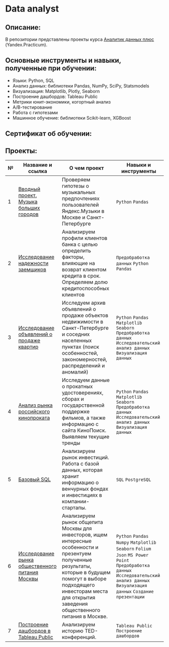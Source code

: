 # Data analyst

## Описание:
В репозитории представлены проекты курса [Аналитик данных плюс](https://practicum.yandex.ru/data-analyst-plus/) (Yandex.Practicum).

## Основные инструменты и навыки, полученные при обучении:
- Языки: Python, SQL
- Анализ данных: библиотеки Pandas, NumPy, SciPy, Statsmodels
- Визуализация: Matplotlib, Plotly, Seaborn
- Построение дашбордов: Tableau Public
- Метрики юнит-экономики, когортный анализ
- А/В-тестирование
- Работа с гипотезами
- Машинное обучение: библиотеки Scikit-learn, XGBoost

## Сертификат об обучении:

## Проекты:

| №| Название и ссылка | О чем проект                                                     | Навыки и инструменты           |  
|-----------|-------------------|------------------------------------------------------------------|-----------------------------------|
|1              |[Вводный проект. Музыка больших городов](Big_cities_music/)|Проверяем гипотезы о музыкальных предпочтениях пользователей Яндекс.Музыки в Москве и Санкт-Петербурге|`Python` `Pandas`|
|2              |[Исследование надежности заемщиков](Banking_data_analysis/)|Анализируем профили клиентов банка с целью определить факторы, влияющие на возврат клиентом кредита в срок. Определяем долю кредитоспособных клиентов|`Предобработка данных` `Python` `Pandas`|
|3              |[Исследование объявлений о продаже квартир](Real_estate_sales_service/)|Исследуем архив объявлений о продаже объектов недвижимости в Санкт-Петербурге и соседних населенных пунктах (поиск особенностей, закономерностей, распределений и аномалий)|`Python` `Pandas` `Matplotlib` `Seaborn` `Предобработка данных` `Исследовательский анализ данных` `Визуализация данных`|
|4              |[Анализ рынка российского кинопроката](Film_distribution_market/)|Исследуем данные  о прокатных удостоверениях, сборах и государственной поддержке фильмов, а также информацию с сайта КиноПоиск. Выявляем текущие тренды|`Python` `Pandas` `Matplotlib` `Seaborn` `Предобработка данных` `Исследовательский анализ данных` `Визуализация данных`|
|5              |[Базовый SQL](SQL/)|Анализируем рынок инвестиций. Работа с базой данных, которая хранит информацию о венчурных фондах и инвестициях в компании-стартапы.|`SQL` `PostgreSQL`|
|6              |[Исследование рынка общественного питания Москвы](Catering_market/)|Анализируем рынок общепита Москвы для инвесторов, ищем интересные особенности и презентуем полученные результаты, которые в будущем помогут в выборе подходящего инвесторам места для открытия заведения общественного питания в Москве.|`Python` `Pandas` `Numpy` `Matplotlib` `Seaborn` `Folium` `Json` `MS Power Point` `Предобработка данных` `Исследовательский анализ данных` `Визуализация данных` `Создание презентации`| 
|7              |[Построение дашбордов в Tableau Public](TED/)|Анализируем историю TED-конференций.|`Tableau Public` `Построение дашбордов`|
